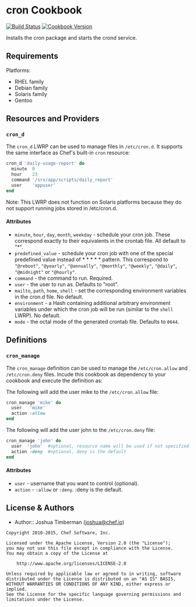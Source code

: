 cron Cookbook
=============

[![Build Status](https://travis-ci.org/chef-cookbooks/cron.svg?branch=master)](https://travis-ci.org/chef-cookbooks/cron)
[![Cookbook Version](https://img.shields.io/cookbook/v/cron.svg)](https://supermarket.chef.io/cookbooks/cron)

Installs the cron package and starts the crond service.


Requirements
------------
Platforms:
- RHEL family
- Debian family
- Solaris family
- Gentoo


Resources and Providers
-----------------------
### `cron_d`
The `cron_d` LWRP can be used to manage files in `/etc/cron.d`. It supports the same interface as Chef's built-in `cron` resource:

```ruby
cron_d 'daily-usage-report' do
  minute  0
  hour    23
  command '/srv/app/scripts/daily_report'
  user    'appuser'
end
```

Note: This LWRP does not function on Solaris platforms because they do not support running jobs stored in /etc/cron.d.

#### Attributes
* `minute`, `hour`, `day`, `month`, `weekday` - schedule your cron job. These correspond exactly to their equivalents in the crontab file. All default to "*".
* `predefined_value` - schedule your cron job with one of the special predefined value instead of * * * * * pattern. This correspond to `"@reboot"`, `"@yearly"`, `"@annually"`, `"@monthly"`, `"@weekly"`, `"@daily"`, `"@midnight"` or `"@hourly"`.
* `command` - the command to run. Required.
* `user` - the user to run as. Defaults to "root".
* `mailto`, `path`, `home`, `shell` - set the corresponding environment variables in the cron.d file. No default.
* `environment` - a Hash containing additional arbitrary environment variables under which the cron job will be run (similar to the `shell` LWRP).  No default.
* `mode` - the octal mode of the generated crontab file.  Defaults to `0644`.

Definitions
-----------
### `cron_manage`
The `cron_manage` definition can be used to manage the `/etc/cron.allow` and `/etc/cron.deny` files.
Incude this cookbook as dependency to your cookbook and execute the definition as:

The following will add the user mike to the `/etc/cron.allow` file:

```ruby
cron_manage 'mike' do
  user   'mike'
  action :allow
end
```

The following will add the user john to the `/etc/cron.deny` file:

```ruby
cron_manage 'john' do
  user  'john'  #optional, resource name will be used if not specified.
  action :deny  #optional, deny is the default
end
```

#### Attributes
* `user` - username that you want to control (optional).
* `action` - `:allow` or `:deny`. :deny is the default.

License & Authors
-----------------
- Author:: Joshua Timberman (<joshua@chef.io>)

```text
Copyright 2010-2015, Chef Software, Inc.

Licensed under the Apache License, Version 2.0 (the "License");
you may not use this file except in compliance with the License.
You may obtain a copy of the License at

    http://www.apache.org/licenses/LICENSE-2.0

Unless required by applicable law or agreed to in writing, software
distributed under the License is distributed on an "AS IS" BASIS,
WITHOUT WARRANTIES OR CONDITIONS OF ANY KIND, either express or implied.
See the License for the specific language governing permissions and
limitations under the License.
```
